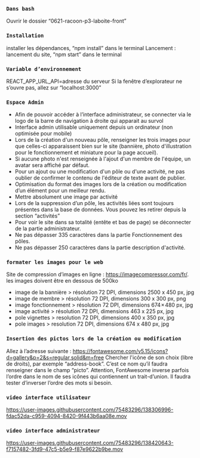 ### `Dans bash`
Ouvrir le dossier “0621-racoon-p3-laboite-front”

### `Installation`
installer les dépendances, “npm install” dans le terminal
Lancement : lancement du site, “npm start” dans le terminal

### `Variable d’environnement`
REACT_APP_URL_API=adresse du serveur
Si la fenêtre d’explorateur ne s’ouvre pas, allez sur “localhost:3000”

### `Espace Admin`
-   Afin de pouvoir accéder à l’interface administrateur, se connecter via le logo de la barre de navigation à droite qui apparait au survol
-   Interface admin utilisable uniquement depuis un ordinateur (non optimisée pour mobile)
-   Lors de la création d'un nouveau pôle, renseigner les trois images pour que celles-ci apparaissent bien sur le site (bannière, photo d'illustration pour le fonctionnement et miniature pour la page accueil).
-   Si aucune photo n'est renseignée à l'ajout d'un membre de l'équipe, un avatar sera affiché par défaut.
-   Pour un ajout ou une modification d'un pôle ou d'une activité, ne pas oublier de confirmer le contenu de l'éditeur de texte avant de publier.
-   Optimisation du format des images lors de la création ou modification d’un élément    pour un meilleur rendu.
-   Mettre absolument une image par activité
-   Lors de la suppression d’un pôle, les activités liées sont toujours présentes dans la base de données. Vous pouvez les retirer depuis la section “activités”
-   Pour voir le site dans sa totalité (entête et bas de page) se déconnecter de la partie administrateur.
-   Ne pas dépasser 335 caractères dans la partie Fonctionnement des pôles.
-   Ne pas dépasser 250 caractères dans la partie description d'activité.

### `formater les images pour le web`
Site de compression d’images en ligne :  https://imagecompressor.com/fr/. les images doivent être en dessous de 500ko
-   image de la bannière > résolution 72 DPI, dimensions 2500 x 450 px, jpg
-   image de membre > résolution 72 DPI, dimensions 300 x 300 px, png
-   image fonctionnement >  résolution 72 DPI, dimensions 674 × 480 px, jpg
-   image activité > résolution 72 DPI, dimensions 463 x 225 px, jpg
-   pole vignettes > resolution 72 DPI, dimensions 400 x 350 px, jpg
-   pole images > resolution 72 DPI, dimensions 674 x 480 px, jpg

### `Insertion des pictos lors de la création ou modification`
Allez à l’adresse suivante : https://fontawesome.com/v5.15/icons?d=gallery&p=2&s=regular,solid&m=free
Chercher l'icône de son choix (libre de droits), par exemple “address-book”. C’est ce nom qu’il faudra renseigner dans le champ “picto”.
Attention, FontAwesome inverse parfois l’ordre dans le nom de ses icônes qui contiennent un trait-d’union. Il faudra tester d’inverser l’ordre des mots si besoin.

### `video interface utilisateur`
https://user-images.githubusercontent.com/75483296/138306996-fdac52da-c959-4094-8420-9f443b6aa08e.mov

### `video interface administrateur`
https://user-images.githubusercontent.com/75483296/138420643-f7157482-3fd9-47c5-b5e9-f87e9622b9be.mov


